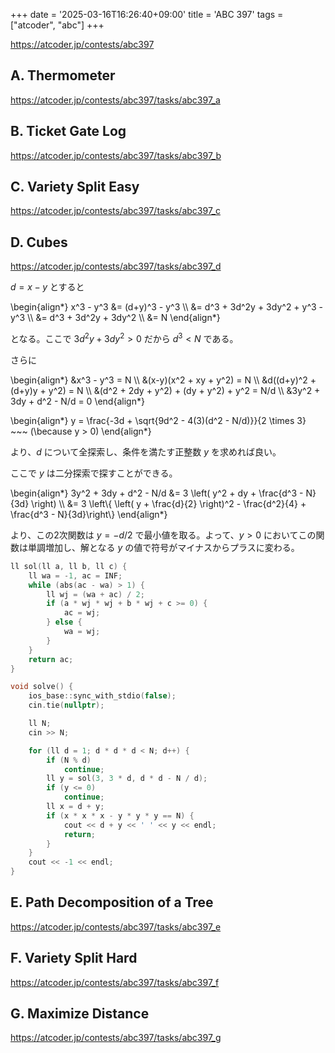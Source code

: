 +++
date = '2025-03-16T16:26:40+09:00'
title = 'ABC 397'
tags = ["atcoder", "abc"]
+++

<https://atcoder.jp/contests/abc397>

## A. Thermometer

<https://atcoder.jp/contests/abc397/tasks/abc397_a>

## B. Ticket Gate Log

<https://atcoder.jp/contests/abc397/tasks/abc397_b>

## C. Variety Split Easy

<https://atcoder.jp/contests/abc397/tasks/abc397_c>

## D. Cubes

<https://atcoder.jp/contests/abc397/tasks/abc397_d>

$d = x-y$ とすると

\begin{align*}
    x^3 - y^3
        &= (d+y)^3 - y^3 \\\\
        &= d^3 + 3d^2y + 3dy^2 + y^3 - y^3 \\\\
        &= d^3 + 3d^2y + 3dy^2 \\\\
        &= N
\end{align*}

となる。ここで $3d^2y + 3dy^2 > 0$ だから $d^3 < N$ である。

さらに

\begin{align*}
    &x^3 - y^3 = N \\\\
    &(x-y)(x^2 + xy + y^2) = N \\\\
    &d((d+y)^2 + (d+y)y + y^2) = N \\\\
    &(d^2 + 2dy + y^2) + (dy + y^2) + y^2 = N/d \\\\
    &3y^2 + 3dy + d^2 - N/d = 0
\end{align*}

\begin{align*}
    y = \frac{-3d + \sqrt{9d^2 - 4(3)(d^2 - N/d)}}{2 \times 3} ~~~ (\because y > 0)
\end{align*}

より、$d$ について全探索し、条件を満たす正整数 $y$ を求めれば良い。

ここで $y$ は二分探索で探すことができる。

\begin{align*}
    3y^2 + 3dy + d^2 - N/d &= 3 \left( y^2 + dy + \frac{d^3 - N}{3d} \right) \\\\
        &= 3 \left\\{ \left( y + \frac{d}{2} \right)^2 - \frac{d^2}{4} + \frac{d^3 - N}{3d}\right\\}
\end{align*}

より、この2次関数は $y = -d/2$ で最小値を取る。よって、$y>0$ においてこの関数は単調増加し、解となる $y$ の値で符号がマイナスからプラスに変わる。

```cpp
ll sol(ll a, ll b, ll c) {
    ll wa = -1, ac = INF;
    while (abs(ac - wa) > 1) {
        ll wj = (wa + ac) / 2;
        if (a * wj * wj + b * wj + c >= 0) {
            ac = wj;
        } else {
            wa = wj;
        }
    }
    return ac;
}

void solve() {
    ios_base::sync_with_stdio(false);
    cin.tie(nullptr);

    ll N;
    cin >> N;

    for (ll d = 1; d * d * d < N; d++) {
        if (N % d)
            continue;
        ll y = sol(3, 3 * d, d * d - N / d);
        if (y <= 0)
            continue;
        ll x = d + y;
        if (x * x * x - y * y * y == N) {
            cout << d + y << ' ' << y << endl;
            return;
        }
    }
    cout << -1 << endl;
}
```

## E. Path Decomposition of a Tree

<https://atcoder.jp/contests/abc397/tasks/abc397_e>

## F. Variety Split Hard

<https://atcoder.jp/contests/abc397/tasks/abc397_f>

## G. Maximize Distance

<https://atcoder.jp/contests/abc397/tasks/abc397_g>
